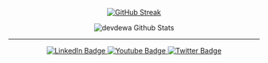 <div align="center">
  
[![GitHub Streak](https://github-readme-streak-stats.herokuapp.com?user=devdewa&theme=icegray&hide_border=true&ring=6E6E6E&fire=BD2121DE)](https://git.io/streak-stats)
  
</div>

<p align="center">
<!--   <img alt="devdewa Github Stats" src="https://github-readme-stats.vercel.app/api?username=devdewa&show_icons=true&include_all_commits=true&hide_border=true" /> -->
  <img alt="devdewa Github Stats" src="https://github-readme-stats.anuraghazra1.vercel.app/api/top-langs/?username=devdewa&hide=ruby,perl&hide_border=true" /> 
</p>

---

<div id="badges" align="center">
  <a href="https://www.linkedin.com/in/adityawarman-dewa-putra/">
    <img src="https://img.shields.io/badge/LinkedIn-blue?style=for-the-badge&logo=linkedin&logoColor=white" alt="LinkedIn Badge"/>
  </a>
  <a href="https://www.youtube.com/channel/UCAsTO0kxxerfh4IlbQQQ6Bg">
    <img src="https://img.shields.io/badge/YouTube-red?style=for-the-badge&logo=youtube&logoColor=white" alt="Youtube Badge"/>
  </a>
  <a href="https://twitter.com/adityawarman_P">
    <img src="https://img.shields.io/badge/Twitter-blue?style=for-the-badge&logo=twitter&logoColor=white" alt="Twitter Badge"/>
  </a>
</div>

<div align="center">
  <img src="https://komarev.com/ghpvc/?username=devdewa&style=flat-square&color=blue" alt=""/>
</div>
